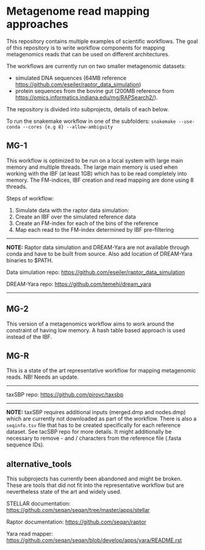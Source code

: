 # Metagenome read mapping approaches

This repository contains multiple examples of scientific workflows. The goal of this repository is to write workflow components for mapping metagenomics reads that can be used on different architectures. 

The workflows are currently run on two smaller metagenomic datasets:
* simulated DNA sequences (64MB reference https://github.com/eseiler/raptor_data_simulation)
* protein sequences from the bovine gut (200MB reference from https://omics.informatics.indiana.edu/mg/RAPSearch2/).

The repository is divided into subprojects, details of each below.

To run the snakemake workflow in one of the subfolders:
`snakemake --use-conda --cores {e.g 8} --allow-ambiguity`

## MG-1

This workflow is optimized to be run on a local system with large main memory and multiple threads. The large main memory is used when working with the IBF (at least 1GB) which has to be read completely into memory. The FM-indices, IBF creation and read mapping are done using 8 threads. 


Steps of workflow:
1. Simulate data with the raptor data simulation:
2. Create an IBF over the simulated reference data
3. Create an FM-index for each of the bins of the reference
4. Map each read to the FM-index determined by IBF pre-filtering

---

**NOTE:** Raptor data simulation and DREAM-Yara are not available through conda and have to be built from source. Also add location of DREAM-Yara binaries to $PATH.

Data simulation repo:
https://github.com/eseiler/raptor_data_simulation

DREAM-Yara repo:
https://github.com/temehi/dream_yara

---

## MG-2

This version of a metagenomics workflow aims to work around the constraint of having low memory. A hash table based approach is used instead of the IBF.

## MG-R 
This is a state of the art representative workflow for mapping metagenomic reads. NB! Needs an update.

---

taxSBP repo:
https://github.com/pirovc/taxsbp

---

**NOTE:** taxSBP requires additional inputs (merged.dmp and nodes.dmp) which are currently not downloaded as part of the workflow. There is also a `seqinfo.tsv` file that has to be created specifically for each reference dataset. See tacSBP repo for more details. It might additionally be necessary to remove - and / characters from the reference file (.fasta sequence IDs).

## alternative_tools

This subprojects has currently been abandoned and might be broken. These are tools that did not fit into the representative workflow but are nevertheless state of the art and widely used.

STELLAR documentation:
https://github.com/seqan/seqan/tree/master/apps/stellar

Raptor documentation:
https://github.com/seqan/raptor

Yara read mapper:
https://github.com/seqan/seqan/blob/develop/apps/yara/README.rst
